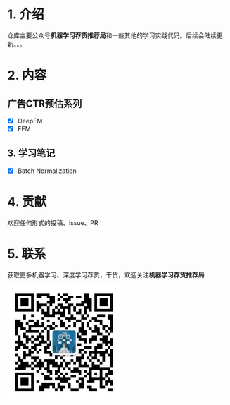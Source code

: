 # 1. 介绍
仓库主要公众号**机器学习荐货推荐局**和一些其他的学习实践代码。后续会陆续更新。。。

# 2. 内容
## 广告CTR预估系列
- [x] DeepFM
- [x] FFM

## 3. 学习笔记
- [x] Batch Normalization

# 4. 贡献
欢迎任何形式的投稿、issue、PR

# 5. 联系
获取更多机器学习、深度学习荐货，干货，欢迎关注**机器学习荐货推荐局**


![机器学习荐货推荐局](./Pictures/公众号.jpg)

